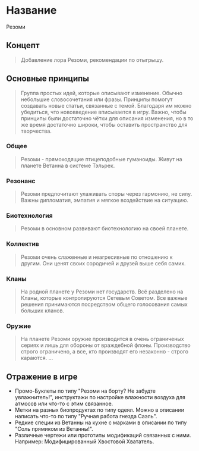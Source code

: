 # Название
Резоми

## Концепт
> Добавление лора Резоми, рекомендации по отыгрышу.
## Основные принципы
> Группа простых идей, которые описывают изменение. Обычно небольшие словосочетания или фразы.
> Принципы помогут создавать новые статьи, связанные с темой. Благодаря им можно убедиться, что нововведение вписывается в игру.
> Важно, чтобы принципы были достаточно чётки для описания изменения, но в то же время достаточно широки, чтобы оставить пространство для творчества.
### Общее
> Резоми - прямоходящие птицеподобные гуманоиды. Живут на планете Ветанна в системе Тэльрек.
### Резонанс 
> Резоми предпочитают улаживать споры через гармонию, не силу. Важны дипломатия, эмпатия и мягкое воздействие на ситуацию.
### Биотехнология
> Резоми в основном развивают биотехнологию на своей планете.
### Коллектив
> Резоми очень слаженные и неагресивные по отношению к другим. Они ценят своих сородичей и друзей выше себя самих.
### Кланы
> На родной планете у Резоми нет государств. Всё разделено на Кланы, которые контролируются Сетевым Советом. Все важные решения принимаются посредством общего голосования самых больших кланов.
### Оружие
> На планете Резоми оружие производится в очень ограниченых сериях и лишь для обороны от враждебной флоны. Производство строго ограничено, а все, кто производят его незаконно - строго караются.
...
## Отражение в игре
- Промо-Буклеты по типу "Резоми на борту? Не забудте увлажнитель!", инструктажи по настройке влажности воздуха для атмосов или что-то с этим связанное.
- Метки на разных биопродуктах по типу одеял. Можно в описании написать что-то по типу "Ручная работа гнезда Саэль".
- Редкие специи из Ветанны на кухне с марками в описании по типу "Соль прямиком из Ветанны!".
- Различные чертежи или прототипы модификаций связанных с ними. Например: Модифицированный Хвостовой Хвататель.